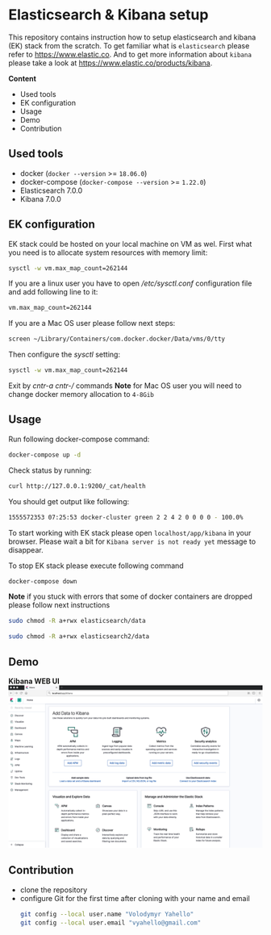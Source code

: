 # Elasticsearch & Kibana setup

This repository contains instruction how to setup elasticsearch and kibana (EK) stack from the scratch.
To get familiar what is `elasticsearch` please refer to https://www.elastic.co. 
And to get more information about `kibana` please take a look at https://www.elastic.co/products/kibana.

**Content**
- Used tools
- EK configuration
- Usage
- Demo
- Contribution

## Used tools
- docker (`docker --version` >= `18.06.0`)
- docker-compose (`docker-compose --version`  >= `1.22.0`)
- Elasticsearch 7.0.0
- Kibana 7.0.0

## EK configuration
EK stack could be hosted on your local machine on VM as wel. First what you need is to allocate system resources with memory limit:
```bash
sysctl -w vm.max_map_count=262144
```
If you are a linux user you have to open _/etc/sysctl.conf_ configuration file and add following line to it:
```bash
vm.max_map_count=262144
```
If you are a Mac OS user please follow next steps:
```bash
screen ~/Library/Containers/com.docker.docker/Data/vms/0/tty
``` 
Then configure the _sysctl_ setting:
```bash
sysctl -w vm.max_map_count=262144
```
Exit by _cntr-a_ _cntr-\/_ commands
**Note** for Mac OS user you will need to change docker memory allocation to `4-8Gib`

## Usage
Run following docker-compose command:
```bash
docker-compose up -d
```
Check status by running:
```bash
curl http://127.0.0.1:9200/_cat/health
```
You should get output like following:
```bash
1555572353 07:25:53 docker-cluster green 2 2 4 2 0 0 0 0 - 100.0%
```
To start working with EK stack please open `localhost/app/kibana` in your browser. Please wait a bit for `Kibana server is not ready yet` message to disappear.

To stop EK stack please execute following command
```bash
docker-compose down
```
**Note** if you stuck with errors that some of docker containers are dropped please follow next instructions
```bash
sudo chmod -R a+rwx elasticsearch/data
```
```bash
sudo chmod -R a+rwx elasticsearch2/data
```

## Demo
**Kibana WEB UI**
![Screenshot](kibana.png)

## Contribution
- clone the repository
- configure Git for the first time after cloning with your name and email
  ```bash
  git config --local user.name "Volodymyr Yahello"
  git config --local user.email "vyahello@gmail.com"
  ```

